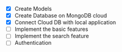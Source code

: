 - [x] Create Models
- [x] Create Database on MongoDB cloud
- [x] Connect Cloud DB with local application
- [ ] Implement the basic features
- [ ] Implement the search feature
- [ ] Authentication